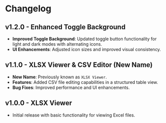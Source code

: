 # Changelog

## v1.2.0 - Enhanced Toggle Background
- **Improved Toggle Background**: Updated toggle button functionality for light and dark modes with alternating icons.
- **UI Enhancements**: Adjusted icon sizes and improved visual consistency.

## v1.1.0 - XLSX Viewer & CSV Editor (New Name)
- **New Name**: Previously known as `XLSX Viewer`.
- **Features**: Added CSV file editing capabilities in a structured table view.
- **Bug Fixes**: Improved performance and UI enhancements.

## v1.0.0 - XLSX Viewer
- Initial release with basic functionality for viewing Excel files.